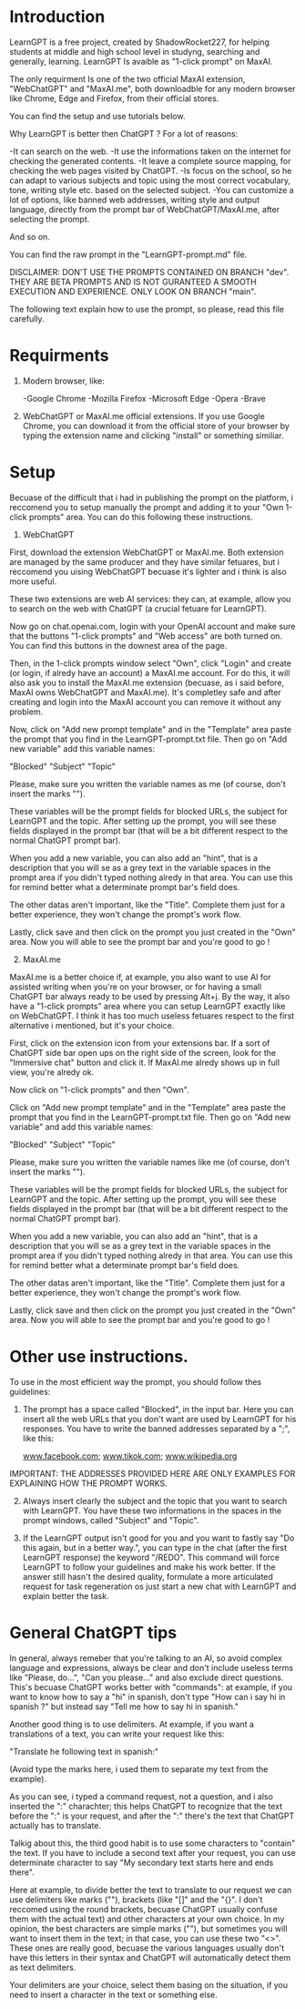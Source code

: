 # Introduction

LearnGPT is a free project, created by ShadowRocket227, for helping students at middle and high school level in studyng, searching and generally, learning.
LearnGPT Is avaible as "1-click prompt" on MaxAI.

The only requirment Is one of the two official MaxAI extension, "WebChatGPT" and "MaxAI.me", both downloadble for any modern browser like Chrome, Edge and Firefox, from their official stores.

You can find the setup and use tutorials below.

Why LearnGPT is better then ChatGPT ? For a lot of reasons:

-It can search on the web.
-It use the informations taken on the internet for checking the generated contents.
-It leave a complete source mapping, for checking the web pages visited by ChatGPT.
-Is focus on the school, so he can adapt to various subjects and topic using the most correct vocabulary, tone, writing style etc. based on the selected subject.
-You can customize a lot of options, like banned web addresses, writing style and output language, directly from the prompt bar of WebChatGPT/MaxAI.me, after selecting the prompt.

And so on.

You can find the raw prompt in the "LearnGPT-prompt.md" file. 

DISCLAIMER: DON'T USE THE PROMPTS CONTAINED ON BRANCH "dev". THEY ARE BETA PROMPTS AND IS NOT GURANTEED A SMOOTH EXECUTION AND EXPERIENCE. ONLY LOOK ON BRANCH "main".

The following text explain how to use the prompt, so please, read this file carefully.

# Requirments

1) Modern browser, like:

    -Google Chrome
    -Mozilla Firefox
    -Microsoft Edge
    -Opera
    -Brave

2) WebChatGPT or MaxAI.me official extensions. If you use Google Chrome, you can download it from the official store of your browser by typing the extension name and clicking "install" or something similiar.


# Setup

Becuase of the difficult that i had in publishing the prompt on the platform, i reccomend you to setup manually the prompt and adding it to your "Own 1-click prompts" area. You can do this following these instructions.

1) WebChatGPT

First, download the extension WebChatGPT or MaxAI.me. Both extension are managed by the same producer and they have similar fetuares, but i reccomend you uising WebChatGPT becuase it's lighter and i think is also more useful.

These two extensions are web AI services: they can, at example, allow you to search on the web with ChatGPT (a crucial fetuare for LearnGPT).

Now go on chat.openai.com, login with your OpenAI account and make sure that the buttons "1-click prompts" and "Web access" are both turned on. 
You can find this buttons in the downest area of the page.

Then, in the 1-click prompts window select "Own", click "Login" and create (or login, if alredy have an account) a MaxAI.me account. For do this, it will also ask you to
install the MaxAI.me extension (becuase, as i said before, MaxAI owns WebChatGPT and MaxAI.me). It's completley safe and after creating and login into the MaxAI account you can remove it without any problem.

Now, click on "Add new prompt template" and in the "Template" area paste the prompt that you find in the LearnGPT-prompt.txt file.
Then go on "Add new variable" add this variable names:

"Blocked"
"Subject"
"Topic"

Please, make sure you written the variable names as me (of course, don't insert the marks "").

These variables will be the prompt fields for blocked URLs, the subject for LearnGPT and the topic. After setting up the prompt, you will see these fields displayed in the prompt bar (that will be a bit different respect to the normal ChatGPT prompt bar).

When you add a new variable, you can also add an "hint", that is a description that you will se as a grey text in the variable spaces in the prompt area if you didn't typed nothing alredy in that area. You can use this for remind better what a determinate prompt bar's field does.

The other datas aren't important, like the "Title". Complete them just for a better experience, they won't change the prompt's work flow.

Lastly, click save and then click on the prompt you just created in the "Own" area. Now you will able to see the prompt bar and you're good to go !

2) MaxAI.me

MaxAI.me is a better choice if, at example, you also want to use AI for assisted writing when you're on your browser, or for having a small ChatGPT bar always ready to be used by pressing Alt+j. By the way, it also have a "1-click prompts" area where you can setup LearnGPT exactly like on WebChatGPT. I think it has too much useless fetuares respect to the first alternative i mentioned, but it's your choice.

First, click on the extension icon from your extensions bar. If a sort of ChatGPT side bar open ups on the right side of the screen, look for the "Immersive chat" button and click it. If MaxAI.me alredy shows up in full view, you're alredy ok.

Now click on "1-click prompts" and then "Own".

Click on "Add new prompt template" and in the "Template" area paste the prompt that you find in the LearnGPT-prompt.txt file.
Then go on "Add new variable" and add this variable names:

"Blocked"
"Subject"
"Topic"

Please, make sure you written the variable names like me (of course, don't insert the marks "").

These variables will be the prompt fields for blocked URLs, the subject for LearnGPT and the topic. After setting up the prompt, you will see these fields displayed in the prompt bar (that will be a bit different respect to the normal ChatGPT prompt bar).

When you add a new variable, you can also add an "hint", that is a description that you will se as a grey text in the variable spaces in the prompt area if you didn't typed nothing alredy in that area. You can use this for remind better what a determinate prompt bar's field does.

The other datas aren't important, like the "Title". Complete them just for a better experience, they won't change the prompt's work flow.

Lastly, click save and then click on the prompt you just created in the "Own" area. Now you will able to see the prompt bar and you're good to go !

# Other use instructions.

To use in the most efficient way the prompt, you should follow thes guidelines:

1) The prompt has a space called "Blocked", in the input bar. Here you can insert all the web URLs that you don't want are used by    LearnGPT for his responses. You have to write the banned addresses separated by a ";", like this:

    www.facebook.com; www.tikok.com; www.wikipedia.org

IMPORTANT: THE ADDRESSES PROVIDED HERE ARE ONLY EXAMPLES FOR EXPLAINING HOW THE PROMPT WORKS.

2) Always insert clearly the subject and the topic that you want to search with LearnGPT. You have these two informations in the spaces in the prompt windows, called "Subject" and "Topic".

3) If the LearnGPT output isn't good for you and you want to fastly say "Do this again, but in a better way.", you can type in the chat (after the first LearnGPT response) the keyword "/REDO". This command will force LearnGPT to follow your guidelines and make his work better. If the answer still hasn't the desired quality, formulate a more articulated request for task regeneration os just start a new chat with LearnGPT and explain better the task.


# General ChatGPT tips

In general, always remeber that you're talking to an AI, so avoid complex language and expressions, always be clear and don't include useless terms like "Please, do...", "Can you please..." and also exclude direct questions. This's becuase ChatGPT works better with "commands": at example, if you want to know how to say a "hi" in spanish, don't type "How can i say hi in spanish ?" but instead say "Tell me how to say hi in spanish."

Another good thing is to use delimiters. At example, if you want a translations of a text, you can write your request like this:

"Translate he following text in spanish:"

(Avoid type the marks here, i used them to separate my text from the example).

As you can see, i typed a command request, not a question, and i also inserted the ":" charachter; this helps ChatGPT to recognize that the text before the ":" is your request, and after the ":" there's the text that ChatGPT actually has to translate.

Talkig about this, the third good habit is to use some characters to "contain" the text. If you have to include a second text after your request, you can use determinate character to say "My secondary text starts here and ends there". 

Here at example, to divide better the text to translate to our request we can use delimiters like marks (""), brackets (like "[]" and the "{}". I don't reccomed using the round brackets, becuase ChatGPT usually confuse them with the actual text) and other characters at your own choice. In my opinion, the best characters are simple marks (""), but sometimes you will want to insert them in the text; in that case, you can use these two "<>". These ones are really good, becuase the various languages usually don't have this letters in their syntax and ChatGPT will automatically detect them as text delimiters.

Your delimiters are your choice, select them basing on the situation, if you need to insert a character in the text or something else.